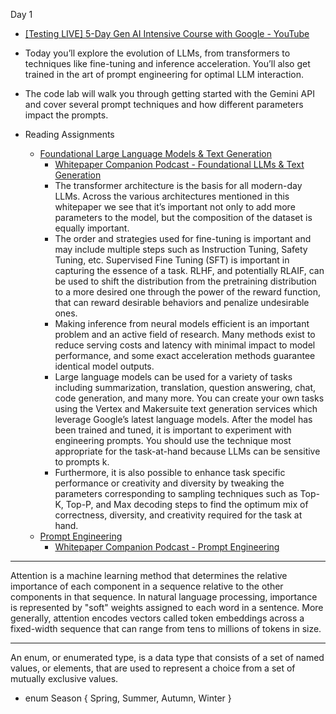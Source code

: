 Day 1

* [[Testing LIVE] 5-Day Gen AI Intensive Course with Google - YouTube](https://www.youtube.com/live/LBZWDiZU8H4?si=GaFQAhNwyFccUBaC)

* Today you’ll explore the evolution of LLMs, from transformers to techniques like fine-tuning and inference acceleration. You’ll also get trained in the art of prompt engineering for optimal LLM interaction.

* The code lab will walk you through getting started with the Gemini API and cover several prompt techniques and how different parameters impact the prompts.

* Reading Assignments
  * [Foundational Large Language Models & Text Generation](https://www.kaggle.com/whitepaper-foundational-llm-and-text-generation)
    * [Whitepaper Companion Podcast - Foundational LLMs & Text Generation](https://youtu.be/mQDlCZZsOyo?si=FKp3Uhz_c_uLoG7E)
    * The transformer architecture is the basis for all modern-day LLMs. Across the various
      architectures mentioned in this whitepaper we see that it’s important not only to add more
      parameters to the model, but the composition of the dataset is equally important.
    * The order and strategies used for fine-tuning is important and may include multiple steps
      such as Instruction Tuning, Safety Tuning, etc. Supervised Fine Tuning (SFT) is important
      in capturing the essence of a task. RLHF, and potentially RLAIF, can be used to shift the
      distribution from the pretraining distribution to a more desired one through the power of
      the reward function, that can reward desirable behaviors and penalize undesirable ones.
    * Making inference from neural models efficient is an important problem and an active
      field of research. Many methods exist to reduce serving costs and latency with minimal
      impact to model performance, and some exact acceleration methods guarantee identical
      model outputs.
    * Large language models can be used for a variety of tasks including summarization,
      translation, question answering, chat, code generation, and many more. You can
      create your own tasks using the Vertex and Makersuite text generation services which
      leverage Google’s latest language models. After the model has been trained and tuned,
      it is important to experiment with engineering prompts. You should use the technique
      most appropriate for the task-at-hand because LLMs can be sensitive to prompts k.
    * Furthermore, it is also possible to enhance task specific performance or creativity and
      diversity by tweaking the parameters corresponding to sampling techniques such as
      Top-K, Top-P, and Max decoding steps to find the optimum mix of correctness, diversity,
      and creativity required for the task at hand.
  * [Prompt Engineering](https://www.kaggle.com/whitepaper-prompt-engineering)
    * [Whitepaper Companion Podcast - Prompt Engineering](https://youtu.be/F_hJ2Ey4BNc?si=wMn_Z0a7KZaUvxZV) 

- - - -

Attention is a machine learning method that determines the relative importance of each component in a sequence relative to the other components in that sequence. In natural language processing, importance is represented by "soft" weights assigned to each word in a sentence. More generally, attention encodes vectors called token embeddings across a fixed-width sequence that can range from tens to millions of tokens in size.

- - - -
An enum, or enumerated type, is a data type that consists of a set of named values, or elements, that are used to represent a choice from a set of mutually exclusive values.
* enum Season { Spring, Summer, Autumn, Winter }
